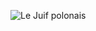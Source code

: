 ![Le Juif polonais](https://upload.wikimedia.org/wikipedia/commons/thumb/0/06/Thin_section_scan_crossed_polarizers_Siilinj%C3%A4rvi_R636-105.90.jpg/500px-Thin_section_scan_crossed_polarizers_Siilinj%C3%A4rvi_R636-105.90.jpg)